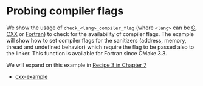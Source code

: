 # Probing compiler flags

We show the usage of `check_<lang>_compiler_flag`
(where `<lang>` can be [C](https://cmake.org/cmake/help/latest/module/CheckCCompilerFlags.html),
[CXX](https://cmake.org/cmake/help/latest/module/CheckCXXCompilerFlags.html) or
[Fortran](https://cmake.org/cmake/help/latest/module/CheckFortranCompilerFlags.html))
to check for the availability of compiler flags.
The example will show how to set compiler flags for the sanitizers (address,
memory, thread and undefined behavior) which require the flag to be passed also
to the linker.
This function is available for Fortran since CMake 3.3.

We will expand on this example in [Recipe 3 in Chapter 7](../../chapter-07/recipe-03)


- [cxx-example](cxx-example/)
